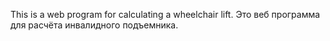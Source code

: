 This is a web program for calculating a wheelchair lift.
Это веб программа для расчёта инвалидного подъемника.
